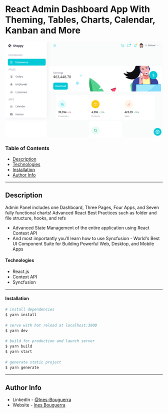 # **React Admin Dashboard App With Theming, Tables, Charts, Calendar, Kanban and More**


![React Admin Dashboard](src\data\dashboard.png)


### Table of Contents

- [Description](#description)
- [Technologies](#technologies)
- [Installation](#installation)
- [Author Info](#author-info)

---

## Description

Admin Panel includes one Dashboard, Three Pages, Four Apps, and Seven fully functional charts!
Advanced React Best Practices such as folder and file structure, hooks, and refs
- Advanced State Management of the entire application using React Context API
- And most importantly you’ll learn how to use Syncfusion - World's Best UI Component Suite for Building Powerful Web, Desktop, and Mobile Apps

#### Technologies

- React.js
- Context API
- Syncfusion

---
#### Installation
```bash
# install dependencies
$ yarn install

# serve with hot reload at localhost:3000
$ yarn dev

# build for production and launch server
$ yarn build
$ yarn start

# generate static project
$ yarn generate
```

---

## Author Info

- LinkedIn - [@Ines-Bouguerra](https://www.linkedin.com/in/ines-bouguerra/)
- Website - [Ines Bouguerra](https://inesportfolio.herokuapp.com/)